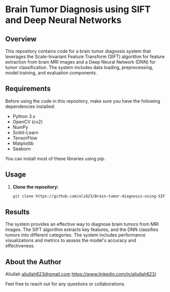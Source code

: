 # Brain Tumor Diagnosis using SIFT and Deep Neural Networks

## Overview

This repository contains code for a brain tumor diagnosis system that leverages the Scale-Invariant Feature Transform (SIFT) algorithm for feature extraction from brain MRI images and a Deep Neural Network (DNN) for tumor classification. The system includes data loading, preprocessing, model training, and evaluation components.

## Requirements

Before using the code in this repository, make sure you have the following dependencies installed:

- Python 3.x
- OpenCV (cv2)
- NumPy
- Scikit-Learn
- TensorFlow
- Matplotlib
- Seaborn

You can install most of these libraries using pip.

## Usage

1. **Clone the repository:**

   ```bash
   git clone https://github.com/ali623/Brain-tumor-diagnosis-using-SIFT-and-Deep-NN.git

## Results
The system provides an effective way to diagnose brain tumors from MRI images. The SIFT algorithm extracts key features, and the DNN classifies tumors into different categories. The system includes performance visualizations and metrics to assess the model's accuracy and effectiveness.

## About the Author
Aliullah
aliullah623@gmail.com
https://www.linkedin.com/in/aliullah623/

Feel free to reach out for any questions or collaborations.
